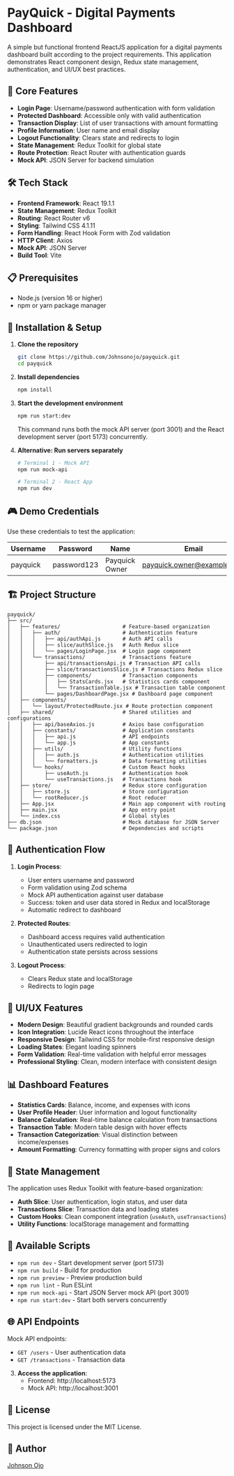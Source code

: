 # PayQuick - Digital Payments Dashboard

A simple but functional frontend ReactJS application for a digital payments dashboard built according to the project requirements. This application demonstrates React component design, Redux state management, authentication, and UI/UX best practices.

## 🚀 Core Features

- **Login Page**: Username/password authentication with form validation
- **Protected Dashboard**: Accessible only with valid authentication
- **Transaction Display**: List of user transactions with amount formatting
- **Profile Information**: User name and email display
- **Logout Functionality**: Clears state and redirects to login
- **State Management**: Redux Toolkit for global state
- **Route Protection**: React Router with authentication guards
- **Mock API**: JSON Server for backend simulation

## 🛠️ Tech Stack

- **Frontend Framework**: React 19.1.1
- **State Management**: Redux Toolkit
- **Routing**: React Router v6
- **Styling**: Tailwind CSS 4.1.11
- **Form Handling**: React Hook Form with Zod validation
- **HTTP Client**: Axios
- **Mock API**: JSON Server
- **Build Tool**: Vite

## 📋 Prerequisites

- Node.js (version 16 or higher)
- npm or yarn package manager

## 🔧 Installation & Setup

1. **Clone the repository**

   ```bash
   git clone https://github.com/Johnsonojo/payquick.git
   cd payquick
   ```

2. **Install dependencies**

   ```bash
   npm install
   ```

3. **Start the development environment**

   ```bash
   npm run start:dev
   ```

   This command runs both the mock API server (port 3001) and the React development server (port 5173) concurrently.

4. **Alternative: Run servers separately**

   ```bash
   # Terminal 1 - Mock API
   npm run mock-api

   # Terminal 2 - React App
   npm run dev
   ```

## 🎮 Demo Credentials

Use these credentials to test the application:

| Username | Password    | Name           | Email                      |
| -------- | ----------- | -------------- | -------------------------- |
| payquick | password123 | Payquick Owner | payquick.owner@example.com |

## 🏗️ Project Structure

```
payquick/
├── src/
│   ├── features/                    # Feature-based organization
│   │   ├── auth/                    # Authentication feature
│   │   │   ├── api/authApi.js       # Auth API calls
│   │   │   ├── slice/authSlice.js   # Auth Redux slice
│   │   │   └── pages/LoginPage.jsx  # Login page component
│   │   └── transactions/            # Transactions feature
│   │       ├── api/transactionsApi.js # Transaction API calls
│   │       ├── slice/transactionsSlice.js # Transactions Redux slice
│   │       ├── components/          # Transaction components
│   │       │   ├── StatsCards.jsx   # Statistics cards component
│   │       │   └── TransactionTable.jsx # Transaction table component
│   │       └── pages/DashboardPage.jsx # Dashboard page component
│   ├── components/
│   │   └── layout/ProtectedRoute.jsx # Route protection component
│   ├── shared/                      # Shared utilities and configurations
│   │   ├── api/baseAxios.js         # Axios base configuration
│   │   ├── constants/               # Application constants
│   │   │   ├── api.js               # API endpoints
│   │   │   └── app.js               # App constants
│   │   ├── utils/                   # Utility functions
│   │   │   ├── auth.js              # Authentication utilities
│   │   │   └── formatters.js        # Data formatting utilities
│   │   └── hooks/                   # Custom React hooks
│   │       ├── useAuth.js           # Authentication hook
│   │       └── useTransactions.js   # Transactions hook
│   ├── store/                       # Redux store configuration
│   │   ├── store.js                 # Store configuration
│   │   └── rootReducer.js           # Root reducer
│   ├── App.jsx                      # Main app component with routing
│   ├── main.jsx                     # App entry point
│   └── index.css                    # Global styles
├── db.json                          # Mock database for JSON Server
└── package.json                     # Dependencies and scripts
```

## 🔐 Authentication Flow

1. **Login Process**:

   - User enters username and password
   - Form validation using Zod schema
   - Mock API authentication against user database
   - Success: token and user data stored in Redux and localStorage
   - Automatic redirect to dashboard

2. **Protected Routes**:

   - Dashboard access requires valid authentication
   - Unauthenticated users redirected to login
   - Authentication state persists across sessions

3. **Logout Process**:
   - Clears Redux state and localStorage
   - Redirects to login page

## 🎨 UI/UX Features

- **Modern Design**: Beautiful gradient backgrounds and rounded cards
- **Icon Integration**: Lucide React icons throughout the interface
- **Responsive Design**: Tailwind CSS for mobile-first responsive design
- **Loading States**: Elegant loading spinners
- **Form Validation**: Real-time validation with helpful error messages
- **Professional Styling**: Clean, modern interface with consistent design

## 📊 Dashboard Features

- **Statistics Cards**: Balance, income, and expenses with icons
- **User Profile Header**: User information and logout functionality
- **Balance Calculation**: Real-time balance calculation from transactions
- **Transaction Table**: Modern table design with hover effects
- **Transaction Categorization**: Visual distinction between income/expenses
- **Amount Formatting**: Currency formatting with proper signs and colors

## 💾 State Management

The application uses Redux Toolkit with feature-based organization:

- **Auth Slice**: User authentication, login status, and user data
- **Transactions Slice**: Transaction data and loading states
- **Custom Hooks**: Clean component integration (`useAuth`, `useTransactions`)
- **Utility Functions**: localStorage management and formatting

## 🔧 Available Scripts

- `npm run dev` - Start development server (port 5173)
- `npm run build` - Build for production
- `npm run preview` - Preview production build
- `npm run lint` - Run ESLint
- `npm run mock-api` - Start JSON Server mock API (port 3001)
- `npm run start:dev` - Start both servers concurrently

## 🌐 API Endpoints

Mock API endpoints:

- `GET /users` - User authentication data
- `GET /transactions` - Transaction data

3. **Access the application**:
   - Frontend: http://localhost:5173
   - Mock API: http://localhost:3001

## 📄 License

This project is licensed under the MIT License.

<!-- Author -->

## 👤 Author

[Johnson Ojo](https://github.com/Johnsonojo)
